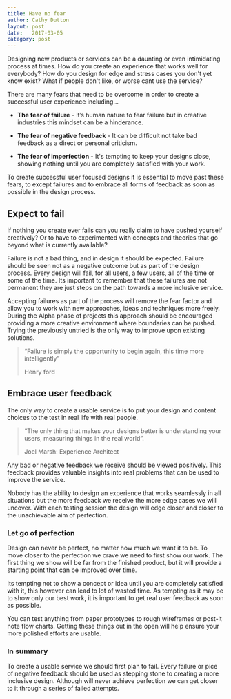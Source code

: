 ```yaml
---
title: Have no fear
author: Cathy Dutton
layout: post
date:   2017-03-05
category: post
---
```


Designing new products or services can be a daunting or even intimidating process at times. How do you create an experience that works well for everybody? How do you design for edge and stress cases you don't yet know exist? What if people don't like, or worse cant use the service?

There are many fears that need to be overcome in order to create a successful user experience including...

- <b>The fear of failure</b> - It’s human nature to fear failure but in creative industries this mindset can be a hinderance.

- <b>The fear of negative feedback</b> - It can be difficult not take bad feedback as a direct or personal criticism.

- <b>The fear of imperfection</b> - It's tempting to keep your designs close, showing nothing until you are completely satisfied with your work.

To create successful user focused designs it is essential to move past these fears, to except failures and to embrace all forms of feedback as soon as possible in the design process.

## Expect to fail

If nothing you create ever fails can you really claim to have pushed yourself creatively? Or to have to experimented with concepts and theories that go beyond what is currently available?

Failure is not a bad thing, and in design it should be expected. Failure should be seen not as a negative outcome but as part of the design process. Every design will fail, for all users, a few users, all of the time or some of the time. Its important to remember that these failures are not permanent they are just steps on the path towards a more inclusive service.

Accepting failures as part of the process will remove the fear factor and allow you to work with new approaches, ideas and techniques more freely. During the Alpha phase of projects this approach should be encouraged providing a more creative environment where boundaries can be pushed. Trying the previously untried is the only way to improve upon existing solutions.

<blockquote>
“Failure is simply the opportunity to begin again, this time more intelligently”

 <p class="quote-name">Henry ford</p>
</blockquote>


## Embrace user feedback

The only way to create a usable service is to put your design and content choices to the test in real life with real people.

<blockquote>
“The only thing that makes your designs better is understanding your users, measuring things in the real world”.

 <p class="quote-name">Joel Marsh: Experience Architect</p>
</blockquote>

Any bad or negative feedback we receive should be viewed positively. This feedback provides valuable insights into real problems that can be used to improve the service.

Nobody has the ability to design an experience that works seamlessly in all situations but the more feedback we receive the more edge cases we will uncover. With each testing session the design will edge closer and closer to the unachievable aim of perfection.

### Let go of perfection

Design can never be perfect, no matter how much we want it to be. To move closer to the perfection we crave we need to first show our work. The first thing we show will be far from the finished product, but it will provide a starting point that can be improved over time.

Its tempting not to show a concept or idea until you are completely satisfied with it, this however can lead to lot of wasted time. As tempting as it may be to show only our best work, it is important to get real user feedback as soon as possible.

You can test anything from paper prototypes to rough wireframes or post-it note flow charts. Getting these things out in the open will help ensure your more polished efforts are usable.

### In summary

To create a usable service we should first plan to fail. Every failure or pice of negative feedback should be used as stepping stone to creating a more inclusive design. Although will never achieve perfection we can get closer to it through a series of failed attempts.
